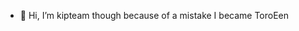 - 👋 Hi, I’m kipteam though because of a mistake I became ToroEen

<!---
ToroEen/ToroEen is a ✨ special ✨ repository because its `README.md` (this file) appears on your GitHub profile.
You can click the Preview link to take a look at your changes.
--->
